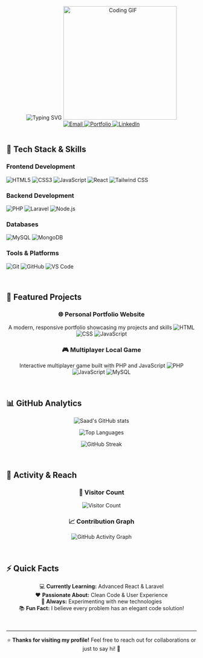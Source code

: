 <div align="center">

<!-- Animated Header -->
<img src="https://readme-typing-svg.demolab.com?font=Fira+Code&size=40&duration=3000&pause=500&color=7C3AED&center=true&vCenter=true&width=600&height=80&lines=%F0%9F%91%8B+Hi,+I'm+Saad+Moubine;%F0%9F%92%BB+Full-Stack+Developer;%E2%9C%85+PHP+%7C+React+%7C+Laravel;%F0%9F%93%9A+Always+Learning" alt="Typing SVG" />

<!-- Animated GIF -->
<img src="https://media.giphy.com/media/qgQUggAC3Pfv687qPC/giphy.gif" width="300" alt="Coding GIF" />

<!-- Social Badges -->
<div align="center">
  <a href="mailto:moubinesaad@gmail.com">
    <img src="https://img.shields.io/badge/Email-D14836?style=for-the-badge&logo=gmail&logoColor=white" alt="Email"/>
  </a>
  <a href="#">
    <img src="https://img.shields.io/badge/Portfolio-FF7139?style=for-the-badge&logo=firefox&logoColor=white" alt="Portfolio"/>
  </a>
  <a href="https://www.linkedin.com/in/saad-moubine-2883a426a/">
    <img src="https://img.shields.io/badge/LinkedIn-0077B5?style=for-the-badge&logo=linkedin&logoColor=white" alt="LinkedIn"/>
  </a>
</div>

</div>

<br/>

<!-- Skills Section -->
## 🚀 Tech Stack & Skills

### Frontend Development
![HTML5](https://img.shields.io/badge/HTML5-E34F26?style=for-the-badge&logo=html5&logoColor=white)
![CSS3](https://img.shields.io/badge/CSS3-1572B6?style=for-the-badge&logo=css3&logoColor=white)
![JavaScript](https://img.shields.io/badge/JavaScript-F7DF1E?style=for-the-badge&logo=javascript&logoColor=black)
![React](https://img.shields.io/badge/React-61DAFB?style=for-the-badge&logo=react&logoColor=black)
![Tailwind CSS](https://img.shields.io/badge/Tailwind_CSS-38B2AC?style=for-the-badge&logo=tailwind-css&logoColor=white)

### Backend Development
![PHP](https://img.shields.io/badge/PHP-777BB4?style=for-the-badge&logo=php&logoColor=white)
![Laravel](https://img.shields.io/badge/Laravel-FF2D20?style=for-the-badge&logo=laravel&logoColor=white)
![Node.js](https://img.shields.io/badge/Node.js-339933?style=for-the-badge&logo=nodedotjs&logoColor=white)

### Databases
![MySQL](https://img.shields.io/badge/MySQL-4479A1?style=for-the-badge&logo=mysql&logoColor=white)
![MongoDB](https://img.shields.io/badge/MongoDB-47A248?style=for-the-badge&logo=mongodb&logoColor=white)

### Tools & Platforms
![Git](https://img.shields.io/badge/Git-F05032?style=for-the-badge&logo=git&logoColor=white)
![GitHub](https://img.shields.io/badge/GitHub-181717?style=for-the-badge&logo=github&logoColor=white)
![VS Code](https://img.shields.io/badge/VS_Code-007ACC?style=for-the-badge&logo=visual-studio-code&logoColor=white)

<br/>

<!-- Projects Section -->
## 💼 Featured Projects

<div align="center">

### 🌐 Personal Portfolio Website
A modern, responsive portfolio showcasing my projects and skills
![HTML](https://img.shields.io/badge/-HTML5-E34F26?style=flat-square&logo=html5&logoColor=white)
![CSS](https://img.shields.io/badge/-CSS3-1572B6?style=flat-square&logo=css3&logoColor=white)
![JavaScript](https://img.shields.io/badge/-JavaScript-F7DF1E?style=flat-square&logo=javascript&logoColor=black)

### 🎮 Multiplayer Local Game
Interactive multiplayer game built with PHP and JavaScript
![PHP](https://img.shields.io/badge/-PHP-777BB4?style=flat-square&logo=php&logoColor=white)
![JavaScript](https://img.shields.io/badge/-JavaScript-F7DF1E?style=flat-square&logo=javascript&logoColor=black)
![MySQL](https://img.shields.io/badge/-MySQL-4479A1?style=flat-square&logo=mysql&logoColor=white)

</div>

<br/>

<!-- GitHub Stats -->
## 📊 GitHub Analytics

<div align="center">
  
![Saad's GitHub stats](https://github-readme-stats.vercel.app/api?username=PH3NOMENOX&show_icons=true&theme=radical&hide_border=true&bg_color=0D1117&title_color=7C3AED&icon_color=7C3AED)

![Top Languages](https://github-readme-stats.vercel.app/api/top-langs/?username=PH3NOMENOX&layout=compact&theme=radical&hide_border=true&bg_color=0D1117&title_color=7C3AED)

![GitHub Streak](https://github-readme-streak-stats.herokuapp.com/?user=PH3NOMENOX&theme=radical&hide_border=true&background=0D1117&stroke=7C3AED)

</div>

<br/>

<!-- Activity & Visitors -->
## 🎯 Activity & Reach

<div align="center">

### 👀 Visitor Count
![Visitor Count](https://komarev.com/ghpvc/?username=PH3NOMENOX&color=7C3AED&style=flat-square)

### 📈 Contribution Graph
![GitHub Activity Graph](https://github-readme-activity-graph.vercel.app/graph?username=PH3NOMENOX&bg_color=0D1117&color=7C3AED&line=7C3AED&point=FFFFFF&area=true&hide_border=true)

</div>

<br/>

<!-- Fun Facts -->
## ⚡ Quick Facts

<div align="center">

💻 **Currently Learning:** Advanced React & Laravel  
❤️ **Passionate About:** Clean Code & User Experience  
🚀 **Always:** Experimenting with new technologies  
📚 **Fun Fact:** I believe every problem has an elegant code solution!

</div>

<br/>

<div align="center">

---

⭐ **Thanks for visiting my profile!** Feel free to reach out for collaborations or just to say hi! 👋

</div>
